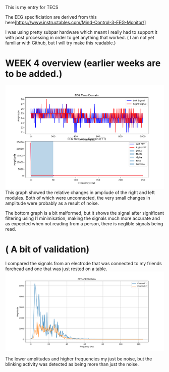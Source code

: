 This is my entry for TECS

The EEG specificiation are derived from this here[https://www.instructables.com/Mind-Control-3-EEG-Monitor/] 

I was using pretty subpar hardware which meant I really had to support it with post processing in order to get anything that worked. 
( I am not yet familiar with Github, but I will try make this readable.)


# **WEEK 4 overview** (earlier weeks are to be added.) 

![Week 4](Figure_1.png)
This graph showed the relative changes in ampliude of the right and left modules. Both of which were unconnected, the very small changes in amplitude were probably as a result of noise.

The bottom graph is a bit malformed, but it shows the signal after significant filtering using l1 minimisation, making the signals much more accurate and as expected when not reading from a person, there is neglible signals being read. 


# ( A bit of validation)

I compared the signals from an electrode that was connected to my friends forehead and one that was just rested on a table. 
![comparison](comparisonofactiveelectrodegroupandinactiveelectrodegroup.png)

The lower amplitudes and higher frequencies my just be noise, but the blinking activity was detected as being more than just the noise.
